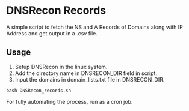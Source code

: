 # DNSRecon Records

A simple script to fetch the NS and A Records of Domains along with IP Address and get output in a .csv file.


## Usage

1. Setup DNSRecon in the linux system.
2. Add the directory name in DNSRECON_DIR field in script.
3. Input the domains in domain_lists.txt file in DNSRECON_DIR.


```
bash DNSRecon_records.sh
```


For fully automating the process, run as a cron job.
